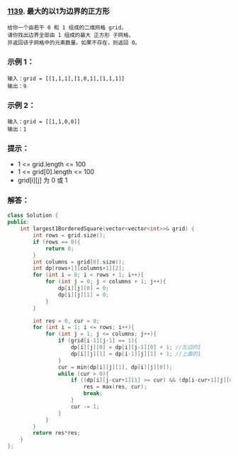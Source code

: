 ### [1139](https://leetcode-cn.com/problems/largest-1-bordered-square/). 最大的以1为边界的正方形
```
给你一个由若干 0 和 1 组成的二维网格 grid，
请你找出边界全部由 1 组成的最大 正方形 子网格，
并返回该子网格中的元素数量。如果不存在，则返回 0。
```
### 示例 1：
```
输入：grid = [[1,1,1],[1,0,1],[1,1,1]]
输出：9
```
### 示例 2：
```
输入：grid = [[1,1,0,0]]
输出：1
```
### 提示：
- 1 <= grid.length <= 100
- 1 <= grid[0].length <= 100
- grid[i][j] 为 0 或 1
### 解答：
```C++
class Solution {
public:
    int largest1BorderedSquare(vector<vector<int>>& grid) {
        int rows = grid.size();
        if (rows == 0){
            return 0;
        }       
        int columns = grid[0].size();
        int dp[rows+1][columns+1][2];
        for (int i = 0; i < rows + 1; i++){
            for (int j = 0; j < columns + 1; j++){
                dp[i][j][0] = 0;
                dp[i][j][1] = 0;
            }
        }

        int res = 0, cur = 0;
        for (int i = 1; i <= rows; i++){
            for (int j = 1; j <= columns; j++){
                if (grid[i-1][j-1] == 1){
                    dp[i][j][0] = dp[i][j-1][0] + 1; //左边的1
                    dp[i][j][1] = dp[i-1][j][1] + 1; //上面的1
                }
                cur = min(dp[i][j][1], dp[i][j][0]);
                while (cur > 0){
                    if ((dp[i][j-cur+1][1] >= cur) && (dp[i-cur+1][j][0] >= cur)){
                        res = max(res, cur);
                        break;
                    }
                    cur -= 1;
                }
            }
        }
        return res*res;
    }
};
```

